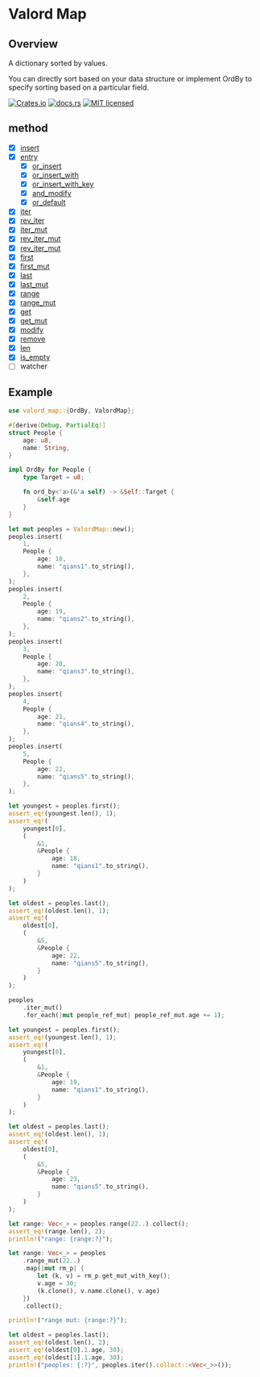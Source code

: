 # Valord Map

## Overview

A dictionary sorted by values.

You can directly sort based on your data structure or implement OrdBy to specify sorting based on a particular field.

[![Crates.io][crates-badge]][crates-url]
[![docs.rs][docs-badge]][docs-url]
[![MIT licensed][mit-badge]][mit-url]

[crates-badge]: https://img.shields.io/crates/v/valord_map.svg
[crates-url]: https://crates.io/crates/valord-map
[docs-badge]: https://img.shields.io/docsrs/valord-map/latest
[docs-url]: https://docs.rs/valord-map
[mit-badge]: https://img.shields.io/badge/license-MIT-blue.svg
[mit-url]: https://github.com/tediou5/valord-map/blob/master/LICENSE

## method

- [x] [insert](https://docs.rs/valord-map/latest/valord_map/struct.ValordMap.html#method.insert)
- [x] [entry](https://docs.rs/valord-map/latest/valord_map/struct.ValordMap.html#method.entry)
  - [x] [or_insert](https://docs.rs/valord-map/latest/valord_map/enum.Entry.html#method.or_insert)
  - [x] [or_insert_with](https://docs.rs/valord-map/latest/valord_map/enum.Entry.html#method.or_insert_with)
  - [x] [or_insert_with_key](https://docs.rs/valord-map/latest/valord_map/enum.Entry.html#method.or_insert_with_key)
  - [x] [and_modify](https://docs.rs/valord-map/latest/valord_map/enum.Entry.html#method.and_modify)
  - [x] [or_default](https://docs.rs/valord-map/latest/valord_map/enum.Entry.html#method.or_default)
- [x] [iter](https://docs.rs/valord-map/latest/valord_map/struct.ValordMap.html#method.iter)
- [x] [rev_iter](https://docs.rs/valord-map/latest/valord_map/struct.ValordMap.html#method.rev_iter)
- [x] [iter_mut](https://docs.rs/valord-map/latest/valord_map/struct.ValordMap.html#method.iter_mut)
- [x] [rev_iter_mut](https://docs.rs/valord-map/latest/valord_map/struct.ValordMap.html#method.rev_iter_mut)
- [x] [rev_iter_mut](https://docs.rs/valord-map/latest/valord_map/struct.ValordMap.html#method.rev_iter_mut)
- [x] [first](https://docs.rs/valord-map/latest/valord_map/struct.ValordMap.html#method.first)
- [x] [first_mut](https://docs.rs/valord-map/latest/valord_map/struct.ValordMap.html#method.first_mut)
- [x] [last](https://docs.rs/valord-map/latest/valord_map/struct.ValordMap.html#method.last)
- [x] [last_mut](https://docs.rs/valord-map/latest/valord_map/struct.ValordMap.html#method.last_mut)
- [x] [range](https://docs.rs/valord-map/latest/valord_map/struct.ValordMap.html#method.range)
- [x] [range_mut](https://docs.rs/valord-map/latest/valord_map/struct.ValordMap.html#method.range_mut)
- [x] [get](https://docs.rs/valord-map/latest/valord_map/struct.ValordMap.html#method.get)
- [x] [get_mut](https://docs.rs/valord-map/latest/valord_map/struct.ValordMap.html#method.get_mut)
- [x] [modify](https://docs.rs/valord-map/latest/valord_map/struct.ValordMap.html#method.modify)
- [x] [remove](https://docs.rs/valord-map/latest/valord_map/struct.ValordMap.html#method.remove)
- [x] [len](https://docs.rs/valord-map/latest/valord_map/struct.ValordMap.html#method.len)
- [x] [is_empty](https://docs.rs/valord-map/latest/valord_map/struct.ValordMap.html#method.is_empty)
- [ ] watcher

## Example

```rust
use valord_map::{OrdBy, ValordMap};

#[derive(Debug, PartialEq)]
struct People {
    age: u8,
    name: String,
}

impl OrdBy for People {
    type Target = u8;

    fn ord_by<'a>(&'a self) -> &Self::Target {
        &self.age
    }
}

let mut peoples = ValordMap::new();
peoples.insert(
    1,
    People {
        age: 18,
        name: "qians1".to_string(),
    },
);
peoples.insert(
    2,
    People {
        age: 19,
        name: "qians2".to_string(),
    },
);
peoples.insert(
    3,
    People {
        age: 20,
        name: "qians3".to_string(),
    },
);
peoples.insert(
    4,
    People {
        age: 21,
        name: "qians4".to_string(),
    },
);
peoples.insert(
    5,
    People {
        age: 22,
        name: "qians5".to_string(),
    },
);

let youngest = peoples.first();
assert_eq!(youngest.len(), 1);
assert_eq!(
    youngest[0],
    (
        &1,
        &People {
            age: 18,
            name: "qians1".to_string(),
        }
    )
);

let oldest = peoples.last();
assert_eq!(oldest.len(), 1);
assert_eq!(
    oldest[0],
    (
        &5,
        &People {
            age: 22,
            name: "qians5".to_string(),
        }
    )
);

peoples
    .iter_mut()
    .for_each(|mut people_ref_mut| people_ref_mut.age += 1);

let youngest = peoples.first();
assert_eq!(youngest.len(), 1);
assert_eq!(
    youngest[0],
    (
        &1,
        &People {
            age: 19,
            name: "qians1".to_string(),
        }
    )
);

let oldest = peoples.last();
assert_eq!(oldest.len(), 1);
assert_eq!(
    oldest[0],
    (
        &5,
        &People {
            age: 23,
            name: "qians5".to_string(),
        }
    )
);

let range: Vec<_> = peoples.range(22..).collect();
assert_eq!(range.len(), 2);
println!("range: {range:?}");

let range: Vec<_> = peoples
    .range_mut(22..)
    .map(|mut rm_p| {
        let (k, v) = rm_p.get_mut_with_key();
        v.age = 30;
        (k.clone(), v.name.clone(), v.age)
    })
    .collect();

println!("range mut: {range:?}");

let oldest = peoples.last();
assert_eq!(oldest.len(), 2);
assert_eq!(oldest[0].1.age, 30);
assert_eq!(oldest[1].1.age, 30);
println!("peoples: {:?}", peoples.iter().collect::<Vec<_>>());
```
